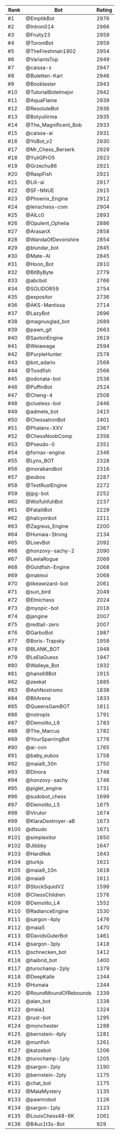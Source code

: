 Rank|Bot|Rating
---|---|---
#1|@EmptikBot|2976
#2|@Intron014|2966
#3|@Fruity23|2959
#4|@ToromBot|2959
#5|@TheFreshman1902|2954
#6|@VariantsTop|2949
#7|@caissa-x|2947
#8|@Buletten-Karl|2946
#9|@Booktester|2943
#10|@TutorialBotelmejor|2942
#11|@AquaFlame|2939
#12|@ResoluteBot|2936
#13|@Botyuliirma|2935
#14|@The_Magnificent_Bob|2933
#15|@caissa-ai|2931
#16|@YoBot_v2|2930
#17|@Mr_Chess_Berserk|2929
#18|@YuliGPrO5|2923
#19|@Grzechu86|2921
#20|@RaspFish|2921
#21|@Lili-ai|2917
#22|@SF-NNUE|2915
#23|@Phoenix_Engine|2912
#24|@lenschess-com|2904
#25|@AILc0|2893
#26|@Opulent_Ophelia|2886
#27|@ArasanX|2858
#28|@WandaOfDevonshire|2854
#29|@blundar_bot|2845
#30|@Mate-AI|2845
#31|@Hoon_Bot|2810
#32|@BitByByte|2779
#33|@abcbot|2766
#34|@SOLIDOR59|2754
#35|@expositor|2736
#36|@AKS-Mantissa|2714
#37|@LazyBot|2696
#38|@magnusglad_bot|2689
#39|@pawn_git|2663
#40|@SaxtonEngine|2619
#41|@Weiawaga|2594
#42|@PurpleHunter|2578
#43|@bot_adario|2568
#44|@Toodfish|2566
#45|@odonata-bot|2538
#46|@PuffinBot|2524
#47|@Cheng-4|2508
#48|@clueless-bot|2446
#49|@admete_bot|2415
#50|@ChessatronBot|2401
#51|@Phalanx-XXV|2367
#52|@ChessNoobComp|2356
#53|@Pseudo-0|2351
#54|@fornax-engine|2346
#55|@Lynx_BOT|2328
#56|@morabandbot|2316
#57|@eubos|2287
#58|@TestRustEngine|2272
#59|@jpg-bot|2252
#60|@WolfuhfuhBot|2237
#61|@FataliiBot|2229
#62|@halcyonbot|2211
#63|@Zagreus_Engine|2200
#64|@Humaia-Strong|2134
#65|@LoevBot|2092
#66|@honzovy-sachy-2|2090
#67|@LeelaRogue|2069
#68|@Goldfish-Engine|2068
#69|@matmoi|2068
#70|@likeawizard-bot|2061
#71|@sun_bird|2049
#72|@Elmichess|2024
#73|@myopic-bot|2016
#74|@jangine|2007
#75|@redtail-zero|2007
#76|@GarboBot|1987
#77|@Boris-Trapsky|1958
#78|@BLANK_BOT|1948
#79|@LeElaGuess|1947
#80|@Walleye_Bot|1932
#81|@hans68Bot|1915
#82|@zeekat|1885
#83|@AshNostromo|1838
#84|@BitArena|1833
#85|@QueensGamBOT|1811
#86|@notropis|1791
#87|@Demolito_L6|1783
#88|@The_Marcus|1782
#89|@YourSparringBot|1776
#90|@ai-con|1765
#91|@baby_eubos|1758
#92|@maia9_30n|1750
#93|@Dinora|1748
#94|@honzovy-sachy|1746
#95|@piglet_engine|1731
#96|@sudobot_chess|1699
#97|@Demolito_L5|1675
#98|@Virutor|1674
#99|@KlaraDestroyer-aB|1673
#100|@dtsudo|1671
#101|@simplexitor|1650
#102|@Jibbby|1647
#103|@HardRok|1643
#104|@turkjs|1621
#105|@maia9_10n|1618
#106|@maia9|1611
#107|@StockSquidV2|1599
#108|@ChessChildren|1576
#109|@Demolito_L4|1552
#110|@RadianceEngine|1530
#111|@sargon-4ply|1476
#112|@maia5|1470
#113|@DavidsGuterBot|1461
#114|@sargon-3ply|1418
#115|@schnecken_bot|1412
#116|@haibrid_bot|1400
#117|@turochamp-2ply|1379
#118|@DeepKalle|1344
#119|@Humaia|1344
#120|@RoundMoundOfRebounds|1339
#121|@alan_bot|1338
#122|@maia1|1324
#123|@rust-bot|1295
#124|@monchester|1288
#125|@bernstein-4ply|1281
#126|@munfish|1261
#127|@katzebot|1206
#128|@turochamp-1ply|1205
#129|@sargon-2ply|1190
#130|@bernstein-2ply|1175
#131|@chat_bot|1175
#132|@MaiaMystery|1135
#133|@pawnrobot|1126
#134|@sargon-1ply|1123
#135|@LouisChess48-6K|1061
#136|@B4ux1t3s-Bot|929
